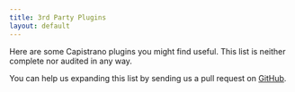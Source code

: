 ```yaml
---
title: 3rd Party Plugins
layout: default
---
```


Here are some Capistrano plugins you might find useful.
This list is neither complete nor audited in any way.

You can help us expanding this list by sending us a pull request on
<a href="https://github.com/capistrano/capistrano/pulls">GitHub</a>.

<div class="github-widget" data-repo="olioex/capistrano-cloudwatch"></div>

<div class="github-widget" data-repo="capistrano-plugins/capistrano-postgresql"></div>

<div class="github-widget" data-repo="capistrano-plugins/capistrano-unicorn-nginx"></div>

<div class="github-widget" data-repo="capistrano-plugins/capistrano-rbenv-install"></div>

<div class="github-widget" data-repo="capistrano-plugins/capistrano-safe-deploy-to"></div>

<div class="github-widget" data-repo="capistrano-plugins/capistrano-ssh-doctor"></div>

<div class="github-widget" data-repo="scottsuch/capistrano-graphite"></div>

<div class="github-widget" data-repo="dei79/capistrano-rails-collection"></div>

<div class="github-widget" data-repo="qhwa/capistrano-hostmenu"></div>

<div class="github-widget" data-repo="mattbrictson/airbrussh"></div>

<div class="github-widget" data-repo="capistrano-plugins/capistrano-faster-assets"></div>

<div class="github-widget" data-repo="ydkn/capistrano-rails-console"></div>

<div class="github-widget" data-repo="seuros/capistrano-sidekiq"></div>

<div class="github-widget" data-repo="sgruhier/capistrano-db-tasks"></div>

<div class="github-widget" data-repo="mydrive/capistrano-deploytags"></div>

<div class="github-widget" data-repo="a2ikm/capistrano-pending"></div>

<div class="github-widget" data-repo="seuros/capistrano-puma"></div>

<div class="github-widget" data-repo="sambauers/capistrano-committed"></div>

<div class="github-widget" data-repo="aidistan/capistrano-pm2"></div>

<div class="github-widget" data-repo="mgrachev/capistrano-hanami"></div>

<div class="github-widget" data-repo="dkdeploy/dkdeploy-core"></div>

<div class="github-widget" data-repo="dkdeploy/dkdeploy-php"></div>

<div class="github-widget" data-repo="dkdeploy/dkdeploy-typo3-cms"></div>

<div class="github-widget" data-repo="aeroastro/capistrano-lazy_cleanup"></div>

<div class="github-widget" data-repo="danieltoader/capistrano-teams"></div>
